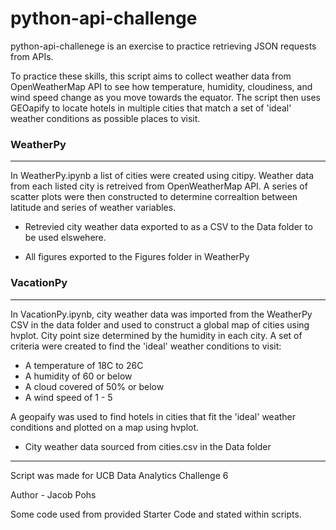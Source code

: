 # python-api-challenge
python-api-challenege is an exercise to practice retrieving JSON requests from APIs. 

To practice these skills, this script aims to collect weather data from OpenWeatherMap API to see how temperature, humidity, cloudiness, and wind speed change as you move towards the equator. The script then uses GEOapify to locate hotels in multiple cities that match a set of 'ideal' weather conditions as possible places to visit. 

### WeatherPy
---
In WeatherPy.ipynb a list of cities were created using citipy. Weather data from each listed city is retreived from OpenWeatherMap API. A series of scatter plots were then constructed to determine correaltion between latitude and series of weather variables. 

- Retrevied city weather data exported to as a CSV to the Data folder to be used elswehere. 

- All figures exported to the Figures folder in WeatherPy

### VacationPy
---
In VacationPy.ipynb, city weather data was imported from the WeatherPy CSV in the data folder and used to construct a global map of cities using hvplot. City point size determined by the humidity in each city. A set of criteria were created to find the 'ideal' weather conditions to visit:

- A temperature of 18C to 26C
- A humidity of 60 or below
- A cloud covered of 50% or below
- A wind speed of 1 - 5

A geopaify was used to find hotels in cities that fit the 'ideal' weather conditions and plotted on a map using hvplot. 

- City weather data sourced from cities.csv in the Data folder


----
Script was made for UCB Data Analytics Challenge 6

Author - Jacob Pohs

Some code used from provided Starter Code and stated within scripts.